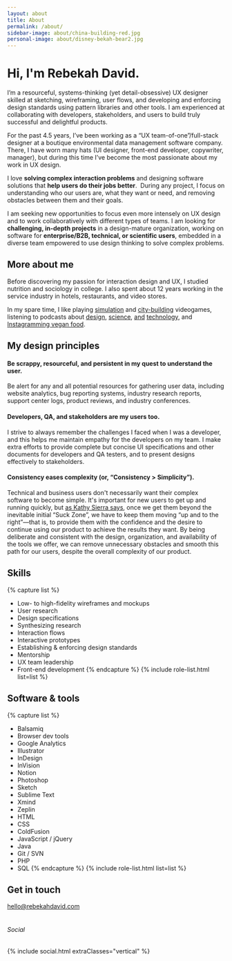 ```yaml
---
layout: about
title: About
permalink: /about/
sidebar-image: about/china-building-red.jpg
personal-image: about/disney-bekah-bear2.jpg
---
```


# Hi, I'm Rebekah David.

I’m a resourceful, systems-thinking (yet detail-obsessive) UX designer skilled at sketching, wireframing, user flows, and developing and enforcing design standards using pattern libraries and other tools.  I am experienced at collaborating with developers, stakeholders, and users to build truly successful and delightful products.  

For the past 4.5 years, I’ve been working as a “UX team-of-one”/full-stack designer at a boutique environmental data management software company.  There, I have worn many hats (UI designer, front-end developer, copywriter, manager), but during this time I’ve become the most passionate about my work in UX design.

I love **solving complex interaction problems** and designing software solutions that **help users do their jobs better**.  During any project, I focus on understanding who our users are, what they want or need, and removing obstacles between them and their goals.

I am seeking new opportunities to focus even more intensely on UX design and to work collaboratively with different types of teams.  I am looking for **challenging, in-depth projects** in a design-mature organization, working on software for **enterprise/B2B, technical, or scientific users**, embedded in a diverse team empowered to use design thinking to solve complex problems.


## More about me

Before discovering my passion for interaction design and UX, I studied nutrition and sociology in college.  I also spent about 12 years working in the service industry in hotels, restaurants, and video stores.

In my spare time, I like playing <a href="https://stardewvalley.net/" target="_blank">simulation</a> and <a href="http://store.steampowered.com/app/57690/Tropico_4/" target="_blank">city-building</a> videogames, listening to podcasts about <a href="https://userdefenders.com/" target="_blank">design</a>, <a href="http://www.radiolab.org/" target="_blank">science</a>, <a href="https://99percentinvisible.org/" target="_blank">and</a> <a href="https://www.gimletmedia.com/reply-all" target="_blank">technology</a>, and <a href="https://instagram.com/{{ site.instagram_username| cgi_escape | escape }}" target="_blank">Instagramming vegan food</a>.


## My design principles

#### Be scrappy, resourceful, and persistent in my quest to understand the user.
  Be alert for any and all potential resources for gathering user data, including website analytics, bug reporting systems, industry research reports, support center logs, product reviews, and industry conferences. 

#### Developers, QA, and stakeholders are my users too.
  I strive to always remember the challenges I faced when I was a developer, and this helps me maintain empathy for the developers on my team.  I make extra efforts to provide complete but concise UI specifications and other documents for developers and QA testers, and to present designs effectively to stakeholders.

#### Consistency eases complexity (or, &ldquo;Consistency > Simplicity&rdquo;).
  Technical and business users don't necessarily want their complex software to become simple. It's important for new users to get up and running quickly, but <a href="http://a.co/eD5Z7P4" target="_blank">as Kathy Sierra says</a>, once we get them beyond the inevitable initial &ldquo;Suck Zone&rdquo;, we have to keep them moving &ldquo;up and to the right&rdquo;—that is, to provide them with the confidence and the desire to continue using our product to achieve the results they want.  By being deliberate and consistent with the design, organization, and availability of the tools we offer, we can remove unnecessary obstacles and smooth this path for our users, despite the overall complexity of our product.


## Skills

{% capture list %}
- Low- to high-fidelity wireframes and mockups
- User research
- Design specifications
- Synthesizing research
- Interaction flows
- Interactive prototypes
- Establishing & enforcing design standards
- Mentorship
- UX team leadership
- Front-end development
{% endcapture %}
{% include role-list.html list=list %}

## Software & tools

{% capture list %}
- Balsamiq
- Browser dev tools
- Google Analytics
- Illustrator
- InDesign
- InVision
- Notion
- Photoshop
- Sketch
- Sublime Text
- Xmind
- Zeplin
- HTML
- CSS
- ColdFusion
- JavaScript / jQuery
- Java
- Git / SVN
- PHP
- SQL 
{% endcapture %}
{% include role-list.html list=list %}

## Get in touch

<a href="mailto:hello@rebekahdavid.com" class="no-underline">hello@rebekahdavid.com</a>
<br/><br/>

###### Social
{% include social.html extraClasses="vertical" %}
